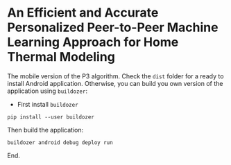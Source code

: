 # An Efficient and Accurate Personalized Peer-to-Peer Machine Learning Approach for Home Thermal Modeling

The mobile version of the P3 algorithm. Check the `dist` folder for a ready to install Android application. Otherwise, you can build you own version of the application using `buildozer`:

- First install `buildozer`

```
pip install --user buildozer
```

Then build the application:

```
buildozer android debug deploy run
```

End.